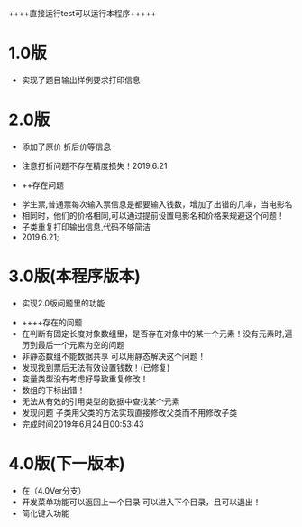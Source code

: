 ++++直接运行test可以运行本程序+++++<br>

# 1.0版

 + 实现了题目输出样例要求打印信息<br>

# 2.0版

* 添加了原价 折后价等信息

* 注意打折问题不存在精度损失！2019.6.21
* ++存在问题

 + 学生票,普通票每次输入票信息是都要输入钱数，增加了出错的几率，当电影名
 +  相同时，他们的价格相同,可以通过提前设置电影名和价格来规避这个问题！
 +  子类重复打印输出信息,代码不够简洁
 + 2019.6.21;<br>

# 3.0版(本程序版本)

* 实现2.0版问题里的功能

 + ++++存在的问题
 + 在判断有固定长度对象数组里，是否存在对象中的某一个元素！没有元素时,遍历到最后一个元素为空的问题
 +  非静态数组不能数据共享 可以用静态解决这个问题！
 + 发现找到票后无法有效设置钱数！(已修复)
 + 变量类型没有考虑好导致重复修改！
 + 数组的下标出错！
 + 无法从有效的引用类型的数据中查找某个元素
 + 发现问题 子类用父类的方法实现直接修改父类而不用修改子类
 + 完成时间2019年6月24日00:53:43<br>

# 4.0版(下一版本)

 +  在（4.0Ver分支）
 +  开发菜单功能可以返回上一个目录 可以进入下个目录，且可以退出！
 +  简化键入功能 